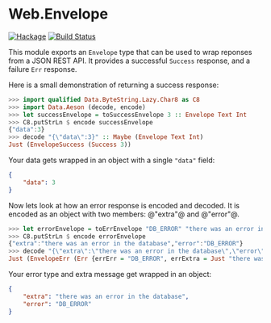 
Web.Envelope
============

[![Hackage](https://img.shields.io/hackage/v/envelope.svg)](https://hackage.haskell.org/package/envelope) [![Build Status](https://secure.travis-ci.org/cdepillabout/envelope.svg)](http://travis-ci.org/cdepillabout/envelope)


This module exports an `Envelope` type that can be used to wrap reponses from a JSON REST API.  It provides a successful `Success` response, and a failure `Err` response.

Here is a small demonstration of returning a success response:

```haskell
>>> import qualified Data.ByteString.Lazy.Char8 as C8
>>> import Data.Aeson (decode, encode)
>>> let successEnvelope = toSuccessEnvelope 3 :: Envelope Text Int
>>> C8.putStrLn $ encode successEnvelope
{"data":3}
>>> decode "{\"data\":3}" :: Maybe (Envelope Text Int)
Just (EnvelopeSuccess (Success 3))
```

Your data gets wrapped in an object with a single `"data"` field:

```json
{
    "data": 3
}
```

Now lets look at how an error response is encoded and decoded.  It is encoded
as an object with two members: @\"extra\"@ and @\"error\"@.

```haskell
>>> let errorEnvelope = toErrEnvelope "DB_ERROR" "there was an error in the database" :: Envelope String Int
>>> C8.putStrLn $ encode errorEnvelope
{"extra":"there was an error in the database","error":"DB_ERROR"}
>>> decode "{\"extra\":\"there was an error in the database\",\"error\":\"DB_ERROR\"}" :: Maybe (Envelope String Int)
Just (EnvelopeErr (Err {errErr = "DB_ERROR", errExtra = Just "there was an error in the database"}))
```

Your error type and extra message get wrapped in an object:

```json
{
    "extra": "there was an error in the database",
    "error": "DB_ERROR"
}
